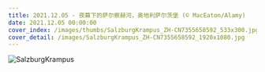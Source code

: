 ```yaml
---
title: 2021.12.05 - 夜幕下的萨尔察赫河，奥地利萨尔茨堡 (© MacEaton/Alamy)
date: 2021.12.05 00:00:00
cover_index: /images/thumbs/SalzburgKrampus_ZH-CN7355658592_533x300.jpg
cover_detail: /images/SalzburgKrampus_ZH-CN7355658592_1920x1080.jpg
---
```


![SalzburgKrampus](/images/SalzburgKrampus_ZH-CN7355658592_1920x1080.jpg)
